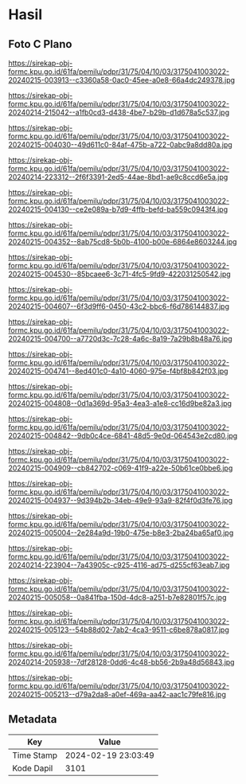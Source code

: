 # Hasil

## Foto C Plano

https://sirekap-obj-formc.kpu.go.id/61fa/pemilu/pdpr/31/75/04/10/03/3175041003022-20240215-003913--c3360a58-0ac0-45ee-a0e8-66a4dc249378.jpg

https://sirekap-obj-formc.kpu.go.id/61fa/pemilu/pdpr/31/75/04/10/03/3175041003022-20240214-215042--a1fb0cd3-d438-4be7-b29b-d1d678a5c537.jpg

https://sirekap-obj-formc.kpu.go.id/61fa/pemilu/pdpr/31/75/04/10/03/3175041003022-20240215-004030--49d611c0-84af-475b-a722-0abc9a8dd80a.jpg

https://sirekap-obj-formc.kpu.go.id/61fa/pemilu/pdpr/31/75/04/10/03/3175041003022-20240214-223312--2f6f3391-2ed5-44ae-8bd1-ae9c8ccd6e5a.jpg

https://sirekap-obj-formc.kpu.go.id/61fa/pemilu/pdpr/31/75/04/10/03/3175041003022-20240215-004130--ce2e089a-b7d9-4ffb-befd-ba559c0943f4.jpg

https://sirekap-obj-formc.kpu.go.id/61fa/pemilu/pdpr/31/75/04/10/03/3175041003022-20240215-004352--8ab75cd8-5b0b-4100-b00e-6864e8603244.jpg

https://sirekap-obj-formc.kpu.go.id/61fa/pemilu/pdpr/31/75/04/10/03/3175041003022-20240215-004530--85bcaee6-3c71-4fc5-9fd9-422031250542.jpg

https://sirekap-obj-formc.kpu.go.id/61fa/pemilu/pdpr/31/75/04/10/03/3175041003022-20240215-004607--6f3d9ff6-0450-43c2-bbc6-f6d786144837.jpg

https://sirekap-obj-formc.kpu.go.id/61fa/pemilu/pdpr/31/75/04/10/03/3175041003022-20240215-004700--a7720d3c-7c28-4a6c-8a19-7a29b8b48a76.jpg

https://sirekap-obj-formc.kpu.go.id/61fa/pemilu/pdpr/31/75/04/10/03/3175041003022-20240215-004741--8ed401c0-4a10-4060-975e-f4bf8b842f03.jpg

https://sirekap-obj-formc.kpu.go.id/61fa/pemilu/pdpr/31/75/04/10/03/3175041003022-20240215-004808--0d1a369d-95a3-4ea3-a1e8-cc16d9be82a3.jpg

https://sirekap-obj-formc.kpu.go.id/61fa/pemilu/pdpr/31/75/04/10/03/3175041003022-20240215-004842--9db0c4ce-6841-48d5-9e0d-064543e2cd80.jpg

https://sirekap-obj-formc.kpu.go.id/61fa/pemilu/pdpr/31/75/04/10/03/3175041003022-20240215-004909--cb842702-c069-41f9-a22e-50b61ce0bbe6.jpg

https://sirekap-obj-formc.kpu.go.id/61fa/pemilu/pdpr/31/75/04/10/03/3175041003022-20240215-004937--9d394b2b-34eb-49e9-93a9-82f4f0d3fe76.jpg

https://sirekap-obj-formc.kpu.go.id/61fa/pemilu/pdpr/31/75/04/10/03/3175041003022-20240215-005004--2e284a9d-19b0-475e-b8e3-2ba24ba65af0.jpg

https://sirekap-obj-formc.kpu.go.id/61fa/pemilu/pdpr/31/75/04/10/03/3175041003022-20240214-223904--7a43905c-c925-4116-ad75-d255cf63eab7.jpg

https://sirekap-obj-formc.kpu.go.id/61fa/pemilu/pdpr/31/75/04/10/03/3175041003022-20240215-005058--0a841fba-150d-4dc8-a251-b7e82801f57c.jpg

https://sirekap-obj-formc.kpu.go.id/61fa/pemilu/pdpr/31/75/04/10/03/3175041003022-20240215-005123--54b88d02-7ab2-4ca3-9511-c6be878a0817.jpg

https://sirekap-obj-formc.kpu.go.id/61fa/pemilu/pdpr/31/75/04/10/03/3175041003022-20240214-205938--7df28128-0dd6-4c48-bb56-2b9a48d56843.jpg

https://sirekap-obj-formc.kpu.go.id/61fa/pemilu/pdpr/31/75/04/10/03/3175041003022-20240215-005213--d79a2da8-a0ef-469a-aa42-aac1c79fe816.jpg


## Metadata

| Key        | Value               |
| ---------- | ------------------- |
| Time Stamp | 2024-02-19 23:03:49 |
| Kode Dapil | 3101                |



